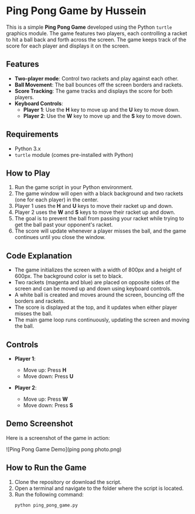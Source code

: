 # Ping Pong Game by Hussein

This is a simple **Ping Pong Game** developed using the Python `turtle` graphics module. The game features two players, each controlling a racket to hit a ball back and forth across the screen. The game keeps track of the score for each player and displays it on the screen.

## Features

- **Two-player mode**: Control two rackets and play against each other.
- **Ball Movement**: The ball bounces off the screen borders and rackets.
- **Score Tracking**: The game tracks and displays the score for both players.
- **Keyboard Controls**:
  - **Player 1**: Use the **H** key to move up and the **U** key to move down.
  - **Player 2**: Use the **W** key to move up and the **S** key to move down.

## Requirements

- Python 3.x
- `turtle` module (comes pre-installed with Python)

## How to Play

1. Run the game script in your Python environment.
2. The game window will open with a black background and two rackets (one for each player) in the center.
3. Player 1 uses the **H** and **U** keys to move their racket up and down.
4. Player 2 uses the **W** and **S** keys to move their racket up and down.
5. The goal is to prevent the ball from passing your racket while trying to get the ball past your opponent's racket.
6. The score will update whenever a player misses the ball, and the game continues until you close the window.

## Code Explanation

- The game initializes the screen with a width of 800px and a height of 600px. The background color is set to black.
- Two rackets (magenta and blue) are placed on opposite sides of the screen and can be moved up and down using keyboard controls.
- A white ball is created and moves around the screen, bouncing off the borders and rackets.
- The score is displayed at the top, and it updates when either player misses the ball.
- The main game loop runs continuously, updating the screen and moving the ball.

## Controls

- **Player 1**:
  - Move up: Press **H**
  - Move down: Press **U**

- **Player 2**:
  - Move up: Press **W**
  - Move down: Press **S**

## Demo Screenshot

Here is a screenshot of the game in action:

![Ping Pong Game Demo](ping pong photo.png)

## How to Run the Game

1. Clone the repository or download the script.
2. Open a terminal and navigate to the folder where the script is located.
3. Run the following command:
   ```bash
   python ping_pong_game.py
